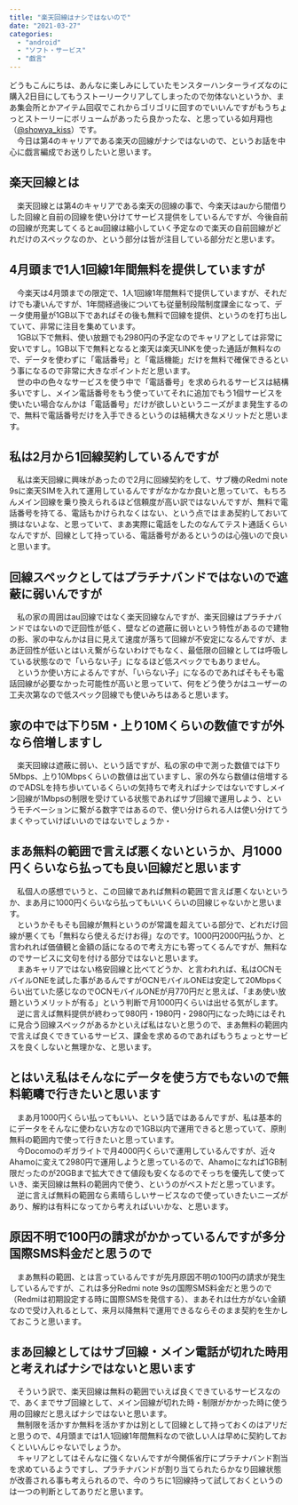 ```yaml
---
title: "楽天回線はナシではないので"
date: "2021-03-27"
categories: 
  - "android"
  - "ソフト・サービス"
  - "戯言"
---
```


どうもこんにちは、あんなに楽しみにしていたモンスターハンターライズなのに購入2日目にしてもうストーリークリアしてしまったので勿体ないというか、まあ集会所とかアイテム回収でこれからゴリゴリに回すのでいいんですがもうちょっとストーリーにボリュームがあったら良かったな、と思っている如月翔也（[@showya\_kiss](http://twitter.com/showya_kiss)）です。  
　今日は第4のキャリアである楽天の回線がナシではないので、というお話を中心に戯言編成でお送りしたいと思います。  

## 楽天回線とは

　楽天回線とは第4のキャリアである楽天の回線の事で、今楽天はauから間借りした回線と自前の回線を使い分けてサービス提供をしているんですが、今後自前の回線が充実してくるとau回線は縮小していく予定なので楽天の自前回線がどれだけのスペックなのか、という部分は皆が注目している部分だと思います。  

## 4月頭まで1人1回線1年間無料を提供していますが

　今楽天は4月頭までの限定で、1人1回線1年間無料で提供していますが、それだけでも凄いんですが、1年間経過後についても従量制段階制度課金になって、データ使用量が1GB以下であればその後も無料で回線を提供、というのを打ち出していて、非常に注目を集めています。  
　1GB以下で無料、使い放題でも2980円の予定なのでキャリアとしては非常に安いですし。1GB以下で無料となると楽天は楽天LINKを使った通話が無料なので、データを使わずに「電話番号」と「電話機能」だけを無料で確保できるという事になるので非常に大きなポイントだと思います。  
　世の中の色々なサービスを使う中で「電話番号」を求められるサービスは結構多いですし、メイン電話番号をもう使っていてそれに追加でもう1個サービスを使いたい場合なんかは「電話番号」だけが欲しいというニーズがまま発生するので、無料で電話番号だけを入手できるというのは結構大きなメリットだと思います。  

## 私は2月から1回線契約しているんですが

　私は楽天回線に興味があったので2月に回線契約をして、サブ機のRedmi note 9sに楽天SIMを入れて運用しているんですがなかなか良いと思っていて、もちろんメイン回線を乗り換えられるほど信頼度が高い訳ではないんですが、無料で電話番号を持てる、電話もかけられなくはない、という点ではまあ契約しておいて損はないよな、と思っていて、まあ実際に電話をしたのなんてテスト通話くらいなんですが、回線として持っている、電話番号があるというのは心強いので良いと思います。  

## 回線スペックとしてはプラチナバンドではないので遮蔽に弱いんですが

　私の家の周囲はau回線ではなく楽天回線なんですが、楽天回線はプラチナバンドではないので迂回性が低く、壁などの遮蔽に弱いという特性があるので建物の影、家の中なんかは目に見えて速度が落ちて回線が不安定になるんですが、まあ迂回性が低いとはいえ繋がらないわけでもなく、最低限の回線としては呼吸している状態なので「いらない子」になるほど低スペックでもありません。  
　というか使い方によるんですが、「いらない子」になるのであればそもそも電話回線が必要なかった可能性が高いと思っていて、何をどう使うかはユーザーの工夫次第なので低スペック回線でも使いみちはあると思います。  

## 家の中では下り5M・上り10Mくらいの数値ですが外なら倍増しますし

　楽天回線は遮蔽に弱い、という話ですが、私の家の中で測った数値では下り5Mbps、上り10Mbpsくらいの数値は出ていますし、家の外なら数値は倍増するのでADSLを持ち歩いているくらいの気持ちで考えればナシではないですしメイン回線が1Mbpsの制限を受けている状態であればサブ回線で運用しよう、というモチベーションに繋がる数字ではあるので、使い分けられる人は使い分けてうまくやっていけばいいのではないでしょうか・  

## まあ無料の範囲で言えば悪くないというか、月1000円くらいなら払っても良い回線だと思います

　私個人の感想でいうと、この回線であれば無料の範囲で言えば悪くないというか、まあ月に1000円くらいなら払ってもいいくらいの回線じゃないかと思います。  
　というかそもそも回線が無料というのが常識を超えている部分で、どれだけ回線が悪くても「無料なら使えるだけお得」なのです。1000円2000円払うか、と言われれば価値観と金額の話になるので考え方にも寄ってくるんですが、無料なのでサービスに文句を付ける部分ではないと思います。  
　まあキャリアではない格安回線と比べてどうか、と言われれば、私はOCNモバイルONEを試した事があるんですがOCNモバイルONEは安定して20Mbpsくらい出ていた感じなのでOCNモバイルONEが月770円だと思えば、「まあ使い放題というメリットが有る」という判断で月1000円くらいは出せる気がします。  
　逆に言えば無料提供が終わって980円・1980円・2980円になった時にはそれに見合う回線スペックがあるかといえば私はないと思うので、まあ無料の範囲内で言えば良くできているサービス、課金を求めるのであればもうちょっとサービスを良くしないと無理かな、と思います。  

## とはいえ私はそんなにデータを使う方でもないので無料範疇で行きたいと思います

　まあ月1000円くらい払ってもいい、という話ではあるんですが、私は基本的にデータをそんなに使わない方なので1GB以内で運用できると思っていて、原則無料の範囲内で使って行きたいと思っています。  
　今Docomoのギガライトで月4000円くらいで運用しているんですが、近々Ahamoに変えて2980円で運用しようと思っているので、Ahamoになれば1GB制限だったのが20GBまで拡大できて値段も安くなるのでそっちを優先して使っていき、楽天回線は無料の範囲内で使う、というのがベストだと思っています。  
　逆に言えば無料の範囲なら素晴らしいサービスなので使っていきたいニーズがあり、解約は有料になってから考えればいいかな、と思います。  

## 原因不明で100円の請求がかかっているんですが多分国際SMS料金だと思うので

　まあ無料の範囲、とは言っているんですが先月原因不明の100円の請求が発生しているんですが、これは多分Redmi note 9sの国際SMS料金だと思うので（Redmiは初期設定する時に国際SMSを発信する）、まあそれは仕方がない金額なので受け入れるとして、来月以降無料で運用できるならそのまま契約を生かしておこうと思います。  

## まあ回線としてはサブ回線・メイン電話が切れた時用と考えればナシではないと思います

　そういう訳で、楽天回線は無料の範囲でいえば良くできているサービスなので、あくまでサブ回線として、メイン回線が切れた時・制限がかかった時に使う用の回線だと思えばナシではないと思います。  
　無制限を活かすか無料を活かすかは別として回線として持っておくのはアリだと思うので、4月頭までは1人1回線1年間無料なので欲しい人は早めに契約しておくといいんじゃないでしょうか。  
　キャリアとしてはそんなに強くないんですが今関係省庁にプラチナバンド割当を求めているようですし、プラチナバンドが割り当てられたらかなり回線状態が改善される事も考えられるので、今のうちに1回線持って試しておくというのは一つの判断としてありだと思います。
